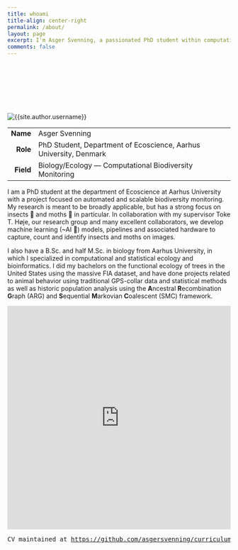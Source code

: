 ```yaml
---
title: whoami
title-align: center-right
permalink: /about/
layout: page
excerpt: I'm Asger Svenning, a passionated PhD student within computational biodiversity monitoring, hoping to aid in braking biodiversity declines.
comments: false
---
```

<div class="hide-on-mobile" style="height: 8em;"></div>
<div class="author"><div class="about-avatar"><img src="{{site.author.avatar}}" alt="{{site.author.username}}"/></div></div>

<table style="max-width: 90vw; width: fit-content;">
<tbody>
    <tr>
        <td style="max-width: 10vw;"> <span style="float: right; font-weight: bold;"> Name </span> </td>
        <td> <span style="float: left;"> Asger Svenning </span> </td>
    </tr>
    <tr>
        <td> <span style="float: right; font-weight: bold;"> Role </span> </td>
        <td> <span style="float: left;"> PhD Student, Department of Ecoscience, Aarhus University, Denmark </span> </td>
    </tr>
    <tr>
        <td> <span style="float: right; font-weight: bold;"> Field </span> </td>
        <td> <span style="float: left;"> Biology/Ecology &mdash; Computational Biodiversity Monitoring </span> </td>
    </tr>
</tbody>
</table>

I am a PhD student at the department of Ecoscience at Aarhus University with a project focused on automated and scalable biodiversity monitoring. My research is meant to be broadly applicable, but has a strong focus on insects 🐛 and moths 🦋 in particular. In collaboration with my supervisor Toke T. Høje, our research group and many excellent collaborators, we develop machine learning (~AI 🤖) models, pipelines and associated hardware to capture, count and identify insects and moths on images. 

I also have a B.Sc. and half M.Sc. in biology from Aarhus University, in which I specialized in computational and statistical ecology and bioinformatics. I did my bachelors on the functional ecology of trees in the United States using the massive FIA dataset, and have done projects related to animal behavior using traditional GPS-collar data and statistical methods as well as historic population analysis using the **A**ncestral **R**ecombination **G**raph (ARG) and **S**equential **M**arkovian **C**oalescent (SMC) framework.

<embed src="https://asgersvenning.com/curriculum-vitae/cv.pdf" type="application/pdf" style="width: 100%; aspect-ratio: 1;">
<pre class="highlight">CV maintained at <a href="https://github.com/asgersvenning/curriculum-vitae/">https://github.com/asgersvenning/curriculum-vitae</a></pre>
